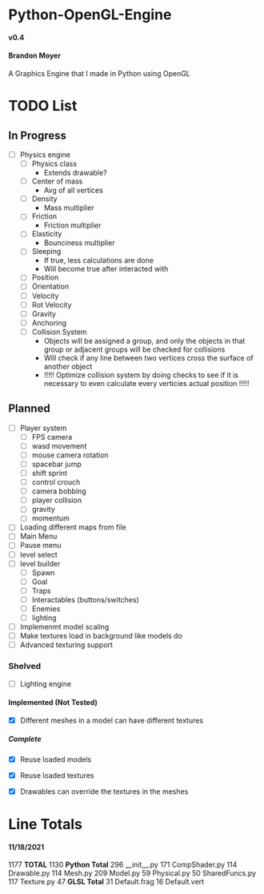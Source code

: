 # Python-OpenGL-Engine
#### v0.4
#### Brandon Moyer

A Graphics Engine that I made in Python using OpenGL

# TODO List
## In Progress
- [ ] Physics engine
	- [ ] Physics class
		- Extends drawable?
	- [ ] Center of mass
		- Avg of all vertices
	- [ ] Density
		- Mass multiplier
	- [ ] Friction
		- Friction multiplier
	- [ ] Elasticity
		- Bounciness multiplier
	- [ ] Sleeping
		- If true, less calculations are done
		- Will become true after interacted with
	- [ ] Position
	- [ ] Orientation
	- [ ] Velocity
	- [ ] Rot Velocity
	- [ ] Gravity
	- [ ] Anchoring
	- [ ] Collision System
		- Objects will be assigned a group, and only the objects in that group or adjacent groups will be checked for collisions
		- Will check if any line between two vertices cross the surface of another object
		- !!!!! Optimize collision system by doing checks to see if it is necessary to even calculate every verticies actual position !!!!!

## Planned
- [ ] Player system
	- [ ] FPS camera
	- [ ] wasd movement
	- [ ] mouse camera rotation
	- [ ] spacebar jump
	- [ ] shift sprint
	- [ ] control crouch
	- [ ] camera bobbing
	- [ ] player collision
	- [ ] gravity
	- [ ] momentum
- [ ] Loading different maps from file
- [ ] Main Menu
- [ ] Pause menu
- [ ] level select
- [ ] level builder
	- [ ] Spawn
	- [ ] Goal
	- [ ] Traps
	- [ ] Interactables (buttons/switches)
	- [ ] Enemies
	- [ ] lighting
- [ ] Implemenmt model scaling
- [ ] Make textures load in background like models do
- [ ] Advanced texturing support

### Shelved
- [ ] Lighting engine

#### Implemented (Not Tested)
- [x] Different meshes in a model can have different textures

##### Complete
- [x] Reuse loaded models
- [x] Reuse loaded textures
- [x] Drawables can override the textures in the meshes


# Line Totals
#### 11/18/2021
1177	**TOTAL**
1130	**Python Total**
296	\_\_init\_\_.py
171	CompShader.py
114	Drawable.py
114	Mesh.py
209	Model.py
59	Physical.py
50	SharedFuncs.py
117	Texture.py
47	**GLSL Total**
31	Default.frag
16	Default.vert
